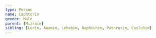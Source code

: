 ```yaml
---
type: Person
name: Caphtorim
gender: Male
parent: [Mizraim]
sibling: [Ludim, Anamim, Lehabim, Naphtuhim, Pathrusim, Casluhim]
---
```

